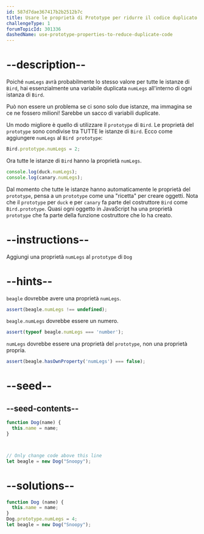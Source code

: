 ```yaml
---
id: 587d7dae367417b2b2512b7c
title: Usare le proprietà di Prototype per ridurre il codice duplicato
challengeType: 1
forumTopicId: 301336
dashedName: use-prototype-properties-to-reduce-duplicate-code
---
```


# --description--

Poiché `numLegs` avrà probabilmente lo stesso valore per tutte le istanze di `Bird`, hai essenzialmente una variabile duplicata `numLegs` all'interno di ogni istanza di `Bird`.

Può non essere un problema se ci sono solo due istanze, ma immagina se ce ne fossero milioni! Sarebbe un sacco di variabili duplicate.

Un modo migliore è quello di utilizzare il `prototype` di `Bird`. Le proprietà del `prototype` sono condivise tra TUTTE le istanze di `Bird`. Ecco come aggiungere `numLegs` al `Bird prototype`:

```js
Bird.prototype.numLegs = 2;
```

Ora tutte le istanze di `Bird` hanno la proprietà `numLegs`.

```js
console.log(duck.numLegs);
console.log(canary.numLegs);
```

Dal momento che tutte le istanze hanno automaticamente le proprietà del `prototype`, pensa a un `prototype` come una "ricetta" per creare oggetti. Nota che il `prototype` per `duck` e per `canary` fa parte del costruttore `Bird` come `Bird.prototype`. Quasi ogni oggetto in JavaScript ha una proprietà `prototype` che fa parte della funzione costruttore che lo ha creato.

# --instructions--

Aggiungi una proprietà `numLegs` al `prototype` di `Dog`

# --hints--

`beagle` dovrebbe avere una proprietà `numLegs`.

```js
assert(beagle.numLegs !== undefined);
```

`beagle.numLegs` dovrebbe essere un numero.

```js
assert(typeof beagle.numLegs === 'number');
```

`numLegs` dovrebbe essere una proprietà del `prototype`, non una proprietà propria.

```js
assert(beagle.hasOwnProperty('numLegs') === false);
```

# --seed--

## --seed-contents--

```js
function Dog(name) {
  this.name = name;
}



// Only change code above this line
let beagle = new Dog("Snoopy");
```

# --solutions--

```js
function Dog (name) {
  this.name = name;
}
Dog.prototype.numLegs = 4;
let beagle = new Dog("Snoopy");
```
